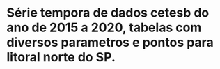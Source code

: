 # Série tempora de dados cetesb do ano de 2015 a 2020, tabelas com diversos parametros e pontos para litoral norte do SP.
